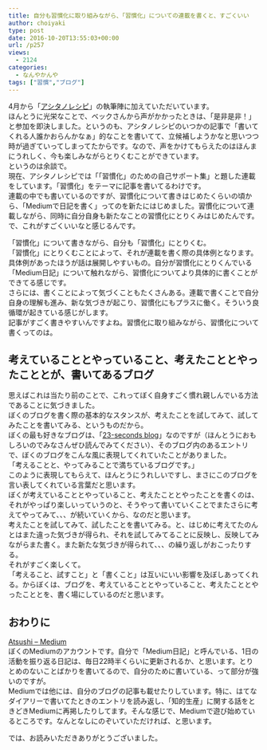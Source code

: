 ```yaml
---
title: 自分も習慣化に取り組みながら、「習慣化」についての連載を書くと、すごくいい
author: choiyaki
type: post
date: 2016-10-20T13:55:03+00:00
url: /p257
views:
  - 2124
categories:
  - なんやかんや
tags: ["習慣","ブログ"]
---
```

4月から「[アシタノレシピ][1]」の執筆陣に加えていただいています。  
ほんとうに光栄なことで、ベックさんから声がかかったときは、「是非是非！」と参加を即決しました。というのも、アシタノレシピのいつかの記事で「書いてくれる人誰かおらんかなぁ」的なことを書いてて、立候補しようかなと思いつつ時が過ぎていってしまってたからです。なので、声をかけてもらえたのはほんまにうれしく、今も楽しみながらとりくむことができています。  
というのは余談で。  
現在、アシタノレシピでは「「習慣化」のための自己サポート集」と題した連載をしています。「習慣化」をテーマに記事を書いてるわけです。  
連載の中でも書いているのですが、習慣化について書きはじめたくらいの頃から、「Mediumで日記を書く」ってのを新たにはじめました。習慣化について連載しながら、同時に自分自身も新たなことの習慣化にとりくみはじめたんです。で、これがすごくいいなと感じるんです。

「習慣化」について書きながら、自分も「習慣化」にとりくむ。  
「習慣化」にとりくむことによって、それが連載を書く際の具体例となります。具体例があったほうが話は展開しやすいもの。自分が習慣化にとりくんでいる「Medium日記」について触れながら、習慣化についてより具体的に書くことができてる感じです。  
さらには、書くことによって気づくこともたくさんある。連載で書くことで自分自身の理解も進み、新な気づきが起こり、習慣化にもプラスに働く。そういう良循環が起きている感じがします。  
記事がすごく書きやすいんですよね。習慣化に取り組みながら、習慣化について書くってのは。

## 考えていることとやっていること、考えたこととやったこととが、書いてあるブログ

思えばこれは当たり前のことで、これってぼく自身すごく慣れ親しんでいる方法であることに気づきました。  
ぼくのブログを書く際の基本的なスタンスが、考えたことを試してみて、試してみたことを書いてみる、というものだから。  
ぼくの最も好きなブログは、「[23-seconds blog][2]」なのですが（ほんとうにおもしろいのでみなさんぜひ読んでみてください）、そのブログ内のあるエントリで、ぼくのブログをこんな風に表現してくれていたことがありました。  
「考えることと、やってみることで満ちているブログです。」  
このように表現してもらえて、ほんとうにうれしいですし、まさにこのブログを言い表してくれている言葉だと思います。  
ぼくが考えていることとやっていること、考えたこととやったことを書くのは、それがやっぱり楽しいっていうのと、そうやって書いていくことでまたさらに考えてやってみて、、、が続いていくから、なのだと思います。  
考えたことを試してみて、試したことを書いてみる。と、はじめに考えてたのんとはまた違った気づきが得られ、それを試してみてることに反映し、反映してみながらまた書く。また新たな気づきが得られて、、、の繰り返しがおこったりする。  
それがすごく楽しくて。  
「考えること、試すこと」と「書くこと」は互いにいい影響を及ぼしあってくれる。からぼくは、ブログを、考えていることとやっていること、考えたこととやったこととを、書く場にしているのだと思います。

## おわりに

[Atsushi – Medium][3]  
ぼくのMediumのアカウントです。自分で「Medium日記」と呼んでいる、1日の活動を振り返る日記は、毎日22時半くらいに更新されるか、と思います。とりとめのないことばかりを書いてるので、自分のために書いている、って部分が強いのですが。  
Mediumでは他には、自分のブログの記事も載せたりしています。特に、はてなダイアリーで書いてたときのエントリを読み返し、「知的生産」に関する話をときどきMediumに再掲したりしてます。そんな感じで、Mediumで遊び始めているところです。なんとなしにのぞいていただければ、と思います。

では、お読みいただきありがとうございました。

 [1]: http://www.ashi-tano.jp/
 [2]: http://23secblog.blogspot.jp/
 [3]: https://medium.com/@choiyaki